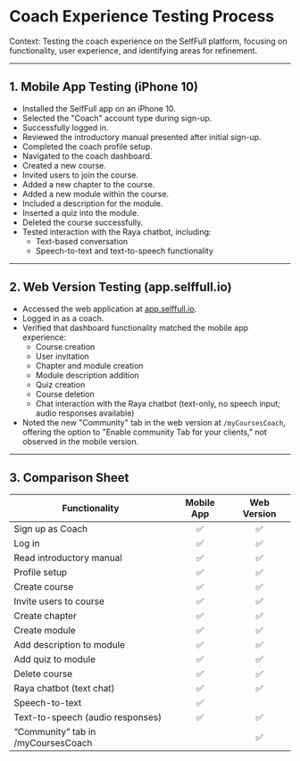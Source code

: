 # Coach Experience Testing Process
Context: Testing the coach experience on the SelfFull platform, focusing on functionality, user experience, and identifying areas for refinement.

---

## 1\. Mobile App Testing (iPhone 10)

- Installed the SelfFull app on an iPhone 10.
- Selected the "Coach" account type during sign-up.
- Successfully logged in.
- Reviewed the introductory manual presented after initial sign-up.
- Completed the coach profile setup.
- Navigated to the coach dashboard.
- Created a new course.
- Invited users to join the course.
- Added a new chapter to the course.
- Added a new module within the course.
- Included a description for the module.
- Inserted a quiz into the module.
- Deleted the course successfully.
- Tested interaction with the Raya chatbot, including:
  - Text-based conversation
  - Speech-to-text and text-to-speech functionality

---

## 2\. Web Version Testing (app.selffull.io)

- Accessed the web application at [app.selffull.io](https://app.selffull.io).
- Logged in as a coach.
- Verified that dashboard functionality matched the mobile app experience:
  - Course creation
  - User invitation
  - Chapter and module creation
  - Module description addition
  - Quiz creation
  - Course deletion
  - Chat interaction with the Raya chatbot (text-only, no speech input; audio responses available)
- Noted the new "Community" tab in the web version at `/myCoursesCoach`, offering the option to "Enable community Tab for your clients," not observed in the mobile version.

---

## 3. Comparison Sheet

| **Functionality**                        | **Mobile App** | **Web Version** |
|------------------------------------------|:--------------:|:---------------:|
| Sign up as Coach                         | ✅             | ✅              |
| Log in                                   | ✅             | ✅              |
| Read introductory manual                 | ✅             | ✅              |
| Profile setup                            | ✅             | ✅              |
| Create course                            | ✅             | ✅              |
| Invite users to course                   | ✅             | ✅              |
| Create chapter                           | ✅             | ✅              |
| Create module                            | ✅             | ✅              |
| Add description to module                | ✅             | ✅              |
| Add quiz to module                       | ✅             | ✅              |
| Delete course                            | ✅             | ✅              |
| Raya chatbot (text chat)                 | ✅             | ✅              |
| Speech-to-text                           | ✅             |                 |
| Text-to-speech (audio responses)         | ✅             | ✅              |
| “Community” tab in /myCoursesCoach       |               | ✅              |


